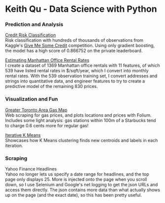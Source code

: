 # Keith Qu - Data Science with Python

### Prediction and Analysis

<a href="http://nbviewer.jupyter.org/github/keithqu/dsp/blob/master/credit%20risk/Credit%20Risk%20Predictions.ipynb">Credit Risk Classification</a><br>
Risk classification  with hundreds of thousands of observations from Kaggle's <a href="https://www.kaggle.com/c/GiveMeSomeCredit">Give Me Some Credit</a> competition. Using only gradient boosting, the model has a high score of 0.866752 on the private leaderboard.

<a href="http://nbviewer.jupyter.org/github/keithqu/dsp/blob/master/manhattanofficelease/Manhattan%20Office%20Real%20Estate.ipynb">Estimating Manhattan Office Rental Rates</a><br>
I create a dataset of 1369 Manhattan office rentals with 11 features, of which 539 have listed rental rates in $/sqft/year, which I convert into monthly rental rates. With the 539 observation training set, I convert addresses and strings into quantitative data, and engineer features to try to create a predictive model of the remaining 830 prices.

### Visualization and Fun

<a href="http://nbviewer.jupyter.org/github/keithqu/dsp/blob/master/gasprices/gas%20prices.ipynb">Greater Toronto Area Gas Map</a><br>
Web scraping for gas prices, and plots locations and prices with Folium. Includes some light analysis: gas stations within 100m of a Starbucks tend to charge 0.6 cents more for regular gas!

<a href="http://nbviewer.jupyter.org/github/keithqu/illustrative/blob/master/K%20Means%20Iteration.ipynb">Iterative K Means</a><br>Showcases how K Means  clustering finds new centroids and labels in each iteration.

### Scraping

Yahoo Finance Headlines<br>
Yahoo no longer lets us specify a date range for headlines, and the top page only displays 25. More is injected onto the page when you scroll down, so I use Selenium and Google's net logging to get the json URLs and access them directly. The json contains more data than what actually shows up on the page (and the exact date), so this has been pretty useful.
